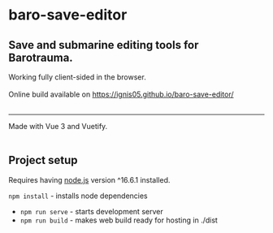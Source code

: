 # baro-save-editor

## Save and submarine editing tools for Barotrauma.

Working fully client-sided in the browser.<br><br>
Online build available on https://ignis05.github.io/baro-save-editor/<br>
<br>

<hr>
Made with Vue 3 and Vuetify.
<br>
<br>

## Project setup

Requires having [node.js](https://nodejs.org) version ^16.6.1 installed.

`npm install` - installs node dependencies

- `npm run serve` - starts development server
- `npm run build` - makes web build ready for hosting in ./dist
